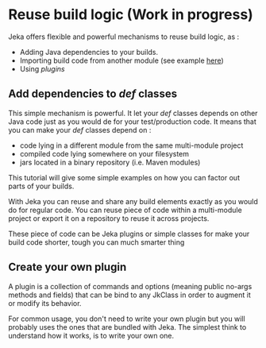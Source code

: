 # Reuse build logic (Work in progress)

Jeka offers flexible and powerful mechanisms to reuse build logic, as : 
- Adding Java dependencies to your builds.
- Importing build code from another module (see example [here](https://github.com/jerkar/working-examples/tree/master/springboot-multi-modules))
- Using *plugins*

## Add dependencies to *def* classes

This simple mechanism is powerful. It let your *def* classes depends on other Java code just as you would de
for your test/production code. It means that you can make your *def* classes depend on :
- code lying in a different module from the same multi-module project
- compiled code lying somewhere on your filesystem
- jars located in a binary repository (i.e. Maven modules)

This tutorial will give some simple examples on how you can factor out parts of your builds. 


With Jeka you can reuse and share any build elements exactly as you would do for regular code.
You can reuse piece of code within a multi-module project or export it on a repository to reuse it 
across projects.

These piece of code can be Jeka plugins or simple classes for make your build code shorter, tough you
can much smarter thing 




## Create your own plugin

A plugin is a collection of commands and options (meaning public no-args methods and fields) that can be bind to any 
JkClass in order to augment it or modify its behavior. 

For common usage, you don't need to write your own plugin but you will probably uses the ones that are bundled with 
Jeka. The simplest think to understand how it works, is to write your own one.

